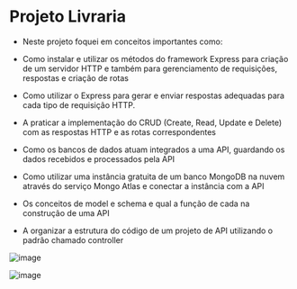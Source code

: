 # Projeto Livraria 

- Neste projeto foquei em conceitos importantes como:

* Como instalar e utilizar os métodos do framework Express para criação de um servidor HTTP e também para gerenciamento de requisições, respostas e criação de rotas
  
* Como utilizar o Express para gerar e enviar respostas adequadas para cada tipo de requisição HTTP.

* A praticar a implementação do CRUD (Create, Read, Update e Delete) com as respostas HTTP e as rotas correspondentes

* Como os bancos de dados atuam integrados a uma API, guardando os dados recebidos e processados pela API

* Como utilizar uma instância gratuita de um banco MongoDB na nuvem através do serviço Mongo Atlas e conectar a instância com a API
  
* Os conceitos de model e schema e qual a função de cada na construção de uma API

* A organizar a estrutura do código de um projeto de API utilizando o padrão chamado controller

![image](https://github.com/Ace0777/Projects/assets/111622801/af6cff2c-4616-4482-93b8-c84dd8ef5931)

![image](https://github.com/Ace0777/Projects/assets/111622801/f7e29ac1-2725-49aa-8afc-ce0a52e7dffd)



